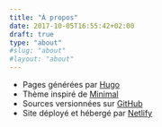 ```yaml
---
title: "À propos"
date: 2017-10-05T16:55:42+02:00
draft: true
type: "about"
#slug: "about"
#layout: "about"
---
```

* Pages générées par [Hugo](https://gohugo.io) 
* Thème inspiré de [Minimal](https://github.com/calintat/minimal)
* Sources versionnées sur [GitHub](https://github.com)
* Site déployé et hébergé par [Netlify](https://www.netlify.com)